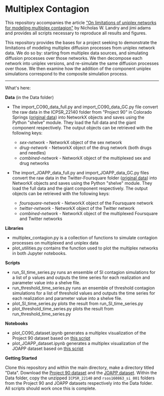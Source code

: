 # Multiplex Contagion

This repository accompanies the article ["On limitations of uniplex networks for modeling multiplex contagion"](https://doi.org/10.1371/journal.pone.0279345) by Nicholas W. Landry and jimi adams and provides all scripts necessary to reproduce all results and figures.

This repository provides the bases for a project seeking to demonstrate the limitations of modeling multiplex diffusion processes from uniplex network data. We do so by: starting from multiplex data sources, and simulating diffusion processes over those networks. We then decompose each network into uniplex versions, and re-simulate the same diffusion processes over those. We then examine how the addition of the component uniplex simulations correspond to the composite simulation process.

---

What's here:

**Data** (in the Data folder)

- The import_CO90_data_full.py and import_CO90_data_GC.py file convert the raw data in the ICPSR_22140 folder from "Project 90" in Colorado Springs ([original data](https://opr.princeton.edu/archive/p90/)) into NetworkX objects and saves using the Python "shelve" module. They load the full data and the giant component respectively. The output objects can be retrieved with the following keys:
    - *sex-network* - NetworkX object of the sex network
    - *drug-network* - NetworkX object of the drug network (both drugs and needles)
    - *combined-network* - NetworkX object of the multiplexed sex and drug networks

- The import_JOAPP_data_full.py and import_JOAPP_data_GC.py files convert the raw data in the Twitter-Foursquare folder ([original data](https://doi.org/10.6084/m9.figshare.4585270.v1)) into NetworkX objects and saves using the Python "shelve" module. They load the full data and the giant component respectively. The output objects can be retrieved with the following keys:
    - *foursquare-network* - NetworkX object of the Foursquare network
    - *twitter-network* - NetworkX object of the Twitter network
    - *combined-network* - NetworkX object of the multiplexed Foursquare and Twitter networks

**Libraries**

- multiplex_contagion.py is a collection of functions to simulate contagion processes on multiplexed and uniplex data
- plot_utilities.py contains the function used to plot the multiplex networks in both Jupyter notebooks.

**Scripts**

- run_SI_time_series.py runs an ensemble of SI contagion simulations for a list of p values and outputs the time series for each realization and parameter value into a shelve file.
- run_threshold_time_series.py runs an ensemble of threshold contagion simulations for a list of threshold values and outputs the time series for each realization and parameter value into a shelve file.
- plot_SI_time_series.py plots the result from run_SI_time_series.py
- plot_threshold_time_series.py plots the result from run_threshold_time_series.py

**Notebooks**

- plot_CO90_dataset.ipynb generates a multiplex visualization of the Project 90 dataset based on [this script](https://github.com/jkbren/matplotlib-multilayer-network)
- plot_JOAPP_dataset.ipynb generates a multiplex visualization of the JOAPP dataset based on [this script](https://github.com/jkbren/matplotlib-multilayer-network)

**Getting Started**

Clone this repository and within the main directory, make a directory titled "Data". Download the [Project 90 dataset](https://opr.princeton.edu/archive/p90/) and the [JOAPP dataset](https://doi.org/10.6084/m9.figshare.4585270.v1). Within the Data folder, copy the unzipped `ICPSR_22140` and `rsos160863_si_001` folders from the Project 90 and JOAPP datasets respectively into the Data folder. All scripts should work once this is complete.
